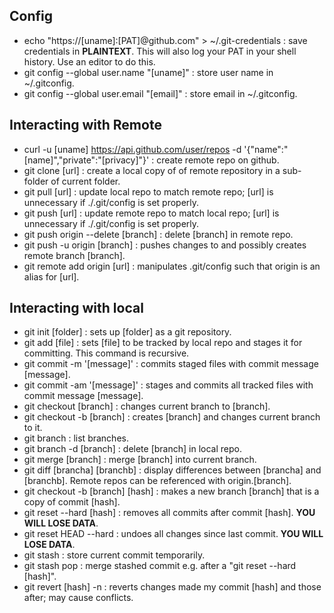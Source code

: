 ## Config
- echo "https://[uname]:[PAT]@github.com" > ~/.git-credentials : save credentials in <strong>PLAINTEXT</strong>. This will also log your PAT in your shell history. Use an editor to do this.
- git config --global user.name "[uname]" : store user name in ~/.gitconfig.
- git config --global user.email "[email]" : store email in ~/.gitconfig.

## Interacting with Remote
- curl -u [uname] https://api.github.com/user/repos -d '{"name":"[name]","private":"[privacy]"}' : create remote repo on github.
- git clone [url] : create a local copy of of remote repository in a sub-folder of current folder.
- git pull [url] : update local repo to match remote repo; [url] is unnecessary if ./.git/config is set properly.
- git push [url] : update remote repo to match local repo; [url] is unnecessary if ./.git/config is set properly.
- git push origin --delete [branch] : delete [branch] in remote repo.
- git push -u origin [branch] : pushes changes to and possibly creates remote branch [branch].
- git remote add origin [url] : manipulates .git/config such that origin is an alias for [url].

## Interacting with local
- git init [folder] : sets up [folder] as a git repository.
- git add [file] : sets [file] to be tracked by local repo and stages it for committing. This command is recursive.
- git commit -m '[message]' : commits staged files with commit message [message].
- git commit -am '[message]' : stages and commits all tracked files with commit message [message].
- git checkout [branch] : changes current branch to [branch].
- git checkout -b [branch] : creates [branch] and changes current branch to it.
- git branch : list branches.
- git branch -d [branch] : delete [branch] in local repo.
- git merge [branch] : merge [branch] into current branch.
- git diff [brancha] [branchb] : display differences between [brancha] and [branchb]. Remote repos can be referenced with origin.[branch].
- git checkout -b [branch] [hash] : makes a new branch [branch] that is a copy of commit [hash].
- git reset --hard [hash] : removes all commits after commit [hash]. <strong>YOU WILL LOSE DATA</strong>.
- git reset HEAD --hard : undoes all changes since last commit. <strong>YOU WILL LOSE DATA</strong>.
- git stash : store current commit temporarily.
- git stash pop : merge stashed commit e.g. after a "git reset --hard [hash]".
- git revert [hash] -n : reverts changes made my commit [hash] and those after; may cause conflicts.
